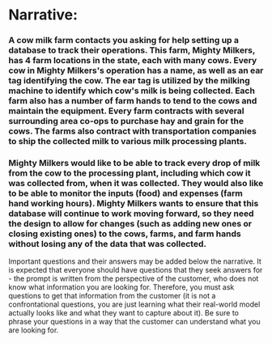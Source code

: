 # Narrative:

### A cow milk farm contacts you asking for help setting up a database to track their operations. This farm, Mighty Milkers, has 4 farm locations in the state, each with many cows. Every cow in Mighty Milkers's operation has a name, as well as an ear tag identifying the cow. The ear tag is utilized by the milking machine to identify which cow's milk is being collected. Each farm also has a number of farm hands to tend to the cows and maintain the equipment. Every farm contracts with several surrounding area co-ops to purchase hay and grain for the cows. The farms also contract with transportation companies to ship the collected milk to various milk processing plants.

### Mighty Milkers would like to be able to track every drop of milk from the cow to the processing plant, including which cow it was collected from, when it was collected. They would also like to be able to monitor the inputs (food) and expenses (farm hand working hours). Mighty Milkers wants to ensure that this database will continue to work moving forward, so they need the design to allow for changes (such as adding new ones or closing existing ones) to the cows, farms, and farm hands without losing any of the data that was collected. 

Important questions and their answers may be added below the narrative. It is expected that everyone should have questions that they seek answers for - the prompt is written from the perspective of the customer, who does not know what information you are looking for. Therefore, you must ask questions to get that information from the customer (it is not a confrontational questions, you are just learning what their real-world model actually looks like and what they want to capture about it). Be sure to phrase your questions in a way that the customer can understand what you are looking for.
